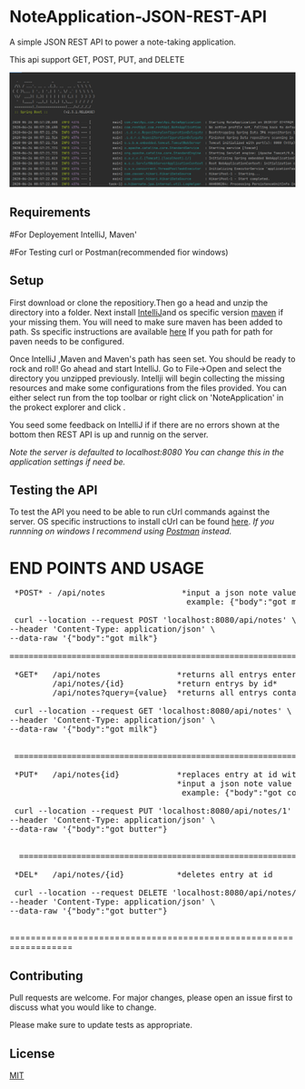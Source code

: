 # NoteApplication-JSON-REST-API
A simple JSON REST API to power a note-taking application. 

This api support GET, POST, PUT, and DELETE

![JsonRestAPI](https://github.com/Klutix/Images/blob/master/RESTJSON/running.png)


## Requirements

#For Deployement
IntelliJ, Maven'

#For Testing
curl or Postman(recommended fior windows)

## Setup

First download or clone the repositiory.Then go a head and unzip the directory into a folder. Next install [IntelliJ](https://www.jetbrains.com/idea/download/)and os specific version [maven](https://maven.apache.org/download.cgi) if your missing them. You will need to make sure maven has been added to path. Ss specific instructions are available [here](https://www.baeldung.com/install-maven-on-windows-linux-mac#:~:text=Adding%20Maven%20to%20the%20Environment,run%20the%20Maven's%20command%20everywhere.) If you path for path for paven needs to be configured. 

Once  IntelliJ ,Maven and Maven's path has seen set. You should be ready to rock and roll! Go ahead and start IntelliJ. Go to File->Open and select the directory you unzipped previously. Intellji will begin collecting the missing resources and make some configurations from the files provided. You can either select run from the top toolbar or right click on 'NoteApplication' in the prokect explorer and click <run>. 
  
 You seed some feedback on IntelliJ if if there are no errors shown at the bottom then REST API is up and runnig on the server.
 
 *Note the server is defaulted to localhost:8080 You can change this in the application settings if need be.*
 
 ## Testing the API
 To test the API you need to be able to run cUrl commands against the server. OS specific instructions to install cUrl can be found [here](https://help.ubidots.com/en/articles/2165289-learn-how-to-install-run-curl-on-windows-macosx-linux). *If you runnning on windows I recommend using [Postman](https://www.postman.com/downloads/) instead.*
 
 **END POINTS AND USAGE**
 ================================================================
 <pre>
 *POST* - /api/notes                *input a json note value  
                                     example: {"body":"got milk"}*
                                     
 curl --location --request POST 'localhost:8080/api/notes' \
--header 'Content-Type: application/json' \
--data-raw '{"body":"got milk"}

=================================================================                                     
                                     
 *GET*   /api/notes                *returns all entrys entered in*  
         /api/notes/{id}           *return entrys by id*  
         /api/notes?query={value}  *returns all entrys containing where body contains the substring value* 
         
 curl --location --request GET 'localhost:8080/api/notes' \
--header 'Content-Type: application/json' \
--data-raw '{"body":"got milk"}
         
    
 =================================================================        
           
 *PUT*   /api/notes{id}            *replaces entry at id with new note value  
                                   *input a json note value  
                                    example: {"body":"got cows"}*  
                                    
 curl --location --request PUT 'localhost:8080/api/notes/1' \
--header 'Content-Type: application/json' \
--data-raw '{"body":"got butter"}
                                    
                                    
  =================================================================
   
 *DEL*   /api/notes/{id}           *deletes entry at id  
 
 curl --location --request DELETE 'localhost:8080/api/notes/1' \
--header 'Content-Type: application/json' \
--data-raw '{"body":"got butter"}
 </pre>
 
 ==================================================================
## Contributing
Pull requests are welcome. For major changes, please open an issue first to discuss what you would like to change.

Please make sure to update tests as appropriate.

## License
[MIT](https://choosealicense.com/licenses/MIT/)
